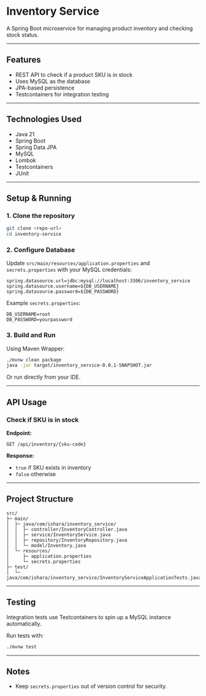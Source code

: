 # Inventory Service

A Spring Boot microservice for managing product inventory and checking stock status.

---

## Features

- REST API to check if a product SKU is in stock
- Uses MySQL as the database
- JPA-based persistence
- Testcontainers for integration testing

---

## Technologies Used

- Java 21
- Spring Boot
- Spring Data JPA
- MySQL
- Lombok
- Testcontainers
- JUnit

---

## Setup & Running

### 1. Clone the repository

```bash
git clone <repo-url>
cd inventory-service
```

### 2. Configure Database

Update `src/main/resources/application.properties` and `secrets.properties` with your MySQL credentials:

```properties
spring.datasource.url=jdbc:mysql://localhost:3306/inventory_service
spring.datasource.username=${DB_USERNAME}
spring.datasource.password=${DB_PASSWORD}
```

Example `secrets.properties`:

```properties
DB_USERNAME=root
DB_PASSWORD=yourpassword
```

### 3. Build and Run

Using Maven Wrapper:

```bash
./mvnw clean package
java -jar target/inventory_service-0.0.1-SNAPSHOT.jar
```

Or run directly from your IDE.

---

## API Usage

### Check if SKU is in stock

**Endpoint:**

```
GET /api/inventory/{sku-code}
```

**Response:**

- `true` if SKU exists in inventory
- `false` otherwise

---

## Project Structure

```
src/
├─ main/
│  ├─ java/com/ishara/inventory_service/
│  │  ├─ controller/InventoryController.java
│  │  ├─ service/InventoryService.java
│  │  ├─ repository/InventoryRepository.java
│  │  └─ model/Inventory.java
│  └─ resources/
│     ├─ application.properties
│     └─ secrets.properties
├─ test/
│  └─ java/com/ishara/inventory_service/InventoryServiceApplicationTests.java
```

---

## Testing

Integration tests use Testcontainers to spin up a MySQL instance automatically.

Run tests with:

```bash
./mvnw test
```

---

## Notes

- Keep `secrets.properties` out of version control for security.
